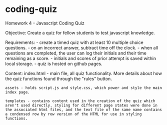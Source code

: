 # coding-quiz
Homework 4 - Javascript Coding Quiz

Objective:
    Create a quiz for fellow students to test javascript knowledge.

Requirements:
    - create a timed quiz with at least 10 multiple choice questions.
    - on an incorrect answer, subtract time off the clock.
    - when all questions are completed, the user can log their initials and their time remaining as a score.
    - initials and scores of prior attempt is saved within local storage.
    - quiz is hosted on github pages.

Content:
    index.html - main file, all quiz functionality. More details about how the quiz functions found through the "rules" button.

    assets - holds script.js and style.css, which power and style the main index page.

    templates - contains content used in the creation of the quiz which aren't used directly. styling for different page states were done in the associated html files, and the text file of the same name contains a condensed row by row version of the HTML for use in styling functions.
